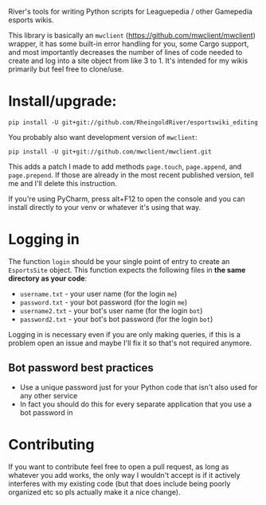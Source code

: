 River's tools for writing Python scripts for Leaguepedia / other Gamepedia esports wikis.

This library is basically an `mwclient` (https://github.com/mwclient/mwclient) wrapper, it has some built-in error handling for you, some Cargo support, and most importantly decreases the number of lines of code needed to create and log into a site object from like 3 to 1. It's intended for my wikis primarily but feel free to clone/use.

# Install/upgrade:
```
pip install -U git+git://github.com/RheingoldRiver/esportswiki_editing
```

You probably also want development version of `mwclient`:
```
pip install -U git+git://github.com/mwclient/mwclient.git
```
This adds a patch I made to add methods `page.touch`, `page.append`, and `page.prepend`. If those are already in the most recent published version, tell me and I'll delete this instruction.

If you're using PyCharm, press alt+F12 to open the console and you can install directly to your venv or whatever it's using that way.

# Logging in

The function `login` should be your single point of entry to create an `EsportsSite` object. This function expects the following files in **the same directory as your code**:
* `username.txt` - your user name (for the login `me`)
* `password.txt` - your bot password (for the login `me`)
* `username2.txt` - your bot's user name (for the login `bot`)
* `password2.txt` - your bot's bot password (for the login `bot`)

Logging in is necessary even if you are only making queries, if this is a problem open an issue and maybe I'll fix it so that's not required anymore.

## Bot password best practices
* Use a unique password just for your Python code that isn't also used for any other service
* In fact you should do this for every separate application that you use a bot password in

# Contributing
If you want to contribute feel free to open a pull request, as long as whatever you add works, the only way I wouldn't accept is if it actively interferes with my existing code (but that does include being poorly organized etc so pls actually make it a nice change).
